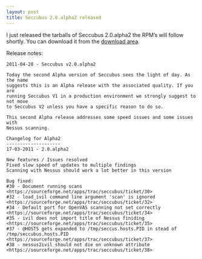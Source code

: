 ```yaml
---
layout: post
title: Seccubus 2.0.alpha2 released
---
```

I just released the tarballs of Seccubus 2.0.alpha2 the RPM’s will follow
shortly. You can download it from the [download
area](https://sourceforge.net/projects/seccubus/files/Seccubus_v2/).

Release notes:

    
    
    2011-04-28 - Seccubus v2.0.alpha2
    
    Today the second Alpha version of Seccubus sees the light of day. As the name
    suggests this is an Alpha release with the associated quality. If you are
    running Seccubus V1 in a production environment we strongly suggest to not move
    to Seccubus V2 unless you have a specific reason to do so.
    
    This second Alpha release addresses some speed issues and some issues with
    Nessus scanning.
    
    Changelog for Alpha2
    --------------------
    17-03-2011 - 2.0.alpha2
    
    New features / Issues resolved
    Fixed slow speed of updates to multiple findings
    Scanning with Nessus should work a lot better in this version
    
    Bug fixed:
    #30 - Document running scans
    <https://sourceforge.net/apps/trac/seccubus/ticket/30>
    #32 - load_ivil command line argument 'scan' is ignored
    <https://sourceforge.net/apps/trac/seccubus/ticket/32>
    #34 - Default port for OpenVAS scanning not set correctly
    <https://sourceforge.net/apps/trac/seccubus/ticket/34>
    #35 - ivil does not import title of Nessus finiding
    <https://sourceforge.net/apps/trac/seccubus/ticket/35>
    #37 - @HOSTS gets expanded to /tmp/seccus.hosts.PID in stead of
    /tmp/seccubus.hosts.PID
    <https://sourceforge.net/apps/trac/seccubus/ticket/37>
    #38 - nessus2ivil should not die on unknown attribute
    <https://sourceforge.net/apps/trac/seccubus/ticket/38>
    

